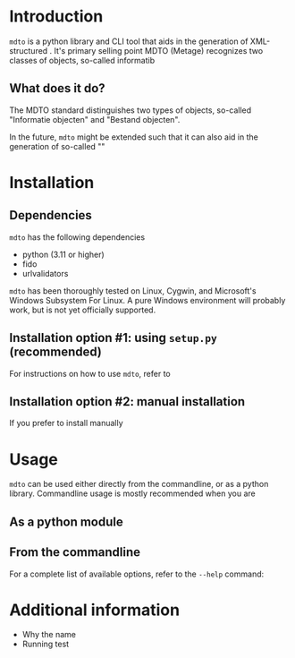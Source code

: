 <!-- see https://github.com/ArchiveBox/ArchiveBox. .wacz programs might also be useful -->

# Introduction #

`mdto` is a python library and CLI tool that aids in the generation of XML-structured . It's primary selling point 
MDTO (Metage) recognizes two classes of objects, so-called informatib

## What does it do? ##

The MDTO standard distinguishes two types of objects, so-called "Informatie objecten" and "Bestand objecten". 

In the future, `mdto` might be extended such that it can also aid in the generation of so-called ""

# Installation #

## Dependencies ##

`mdto` has the following dependencies

  * python (3.11 or higher)
  * fido
  * urlvalidators

`mdto` has been thoroughly tested on Linux, Cygwin, and Microsoft's Windows Subsystem For Linux. A pure Windows environment will probably work, but is not yet officially supported.

<!-- maybe add an option documenting installation using tar.gz file? -->
## Installation option #1:  using `setup.py` (recommended) ##

For instructions on how to use `mdto`, refer to <!-- reference # Usage section-->

## Installation option #2: manual installation  ##

If you prefer to install manually

# Usage #

`mdto` can be used either directly from the commandline, or as a python library. Commandline usage is mostly recommended when you are 

## As a python module ##

## From the commandline ##

For a complete list of available options, refer to the `--help` command:

# Additional information #

  * Why the name
  * Running test
